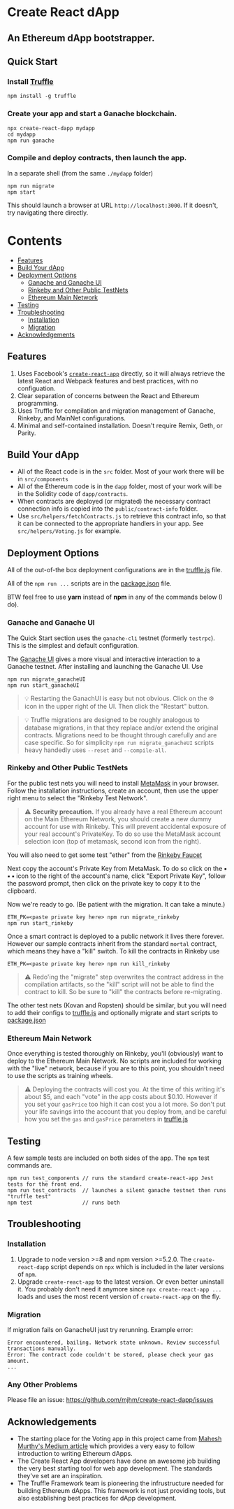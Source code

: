 # Create React dApp
## An Ethereum dApp bootstrapper.

## Quick Start

### Install [Truffle](http://truffleframework.com/docs/getting_started/installation)
```
npm install -g truffle
```
### Create your app and start a Ganache blockchain.
```
npx create-react-dapp mydapp
cd mydapp
npm run ganache
```

### Compile and deploy contracts, then launch the app.

In a separate shell (from the same `./mydapp` folder)

```
npm run migrate
npm start
```

This should launch a browser at URL `http://localhost:3000`. If it doesn't, try navigating there directly.

# Contents

<!-- toc -->

- [Features](#features)
- [Build Your dApp](#build-your-dapp)
- [Deployment Options](#deployment-options)
  * [Ganache and Ganache UI](#ganache-and-ganache-ui)
  * [Rinkeby and Other Public TestNets](#rinkeby-and-other-public-testnets)
  * [Ethereum Main Network](#ethereum-main-network)
- [Testing](#testing)
- [Troubleshooting](#troubleshooting)
  * [Installation](#installation)
  * [Migration](#migration)
- [Acknowledgements](#acknowledgements)

<!-- tocstop -->

## Features

1. Uses Facebook's [`create-react-app`](https://github.com/facebook/create-react-app) directly, so it will always retrieve the latest React and Webpack features and best practices, with no configuation.
2. Clear separation of concerns between the React and Ethereum programming.
3. Uses Truffle for compilation and migration management of Ganache, Rinkeby, and MainNet configurations.
4. Minimal and self-contained installation. Doesn't require Remix, Geth, or Parity.

## Build Your dApp

- All of the React code is in the `src` folder. Most of your work there will be in `src/components`
- All of the Ethereum code is in the `dapp` folder, most of your work will be in the Solidity code of `dapp/contracts`.
- When contracts are deployed (or migrated) the necessary contract connection info is copied into the `public/contract-info` folder.
- Use `src/helpers/fetchContracts.js` to retrieve this contract info, so that it can be connected to the appropriate handlers in your app. See `src/helpers/Voting.js` for example.

## Deployment Options

All of the out-of-the box deployment configurations are in the [truffle.js](./template/dapp/truffle.js) file.

All of the `npm run ...` scripts are in the [package.json](./template/package.json) file.

BTW feel free to use **yarn** instead of **npm** in any of the commands below (I do).

### Ganache and Ganache UI

The Quick Start section uses the `ganache-cli` testnet (formerly `testrpc`). This is the simplest and default configuration.

The [Ganache UI](http://truffleframework.com/ganache/) gives a more visual and interactive interaction to a Ganache testnet. After installing and launching the Ganache UI. Use

```
npm run migrate_ganacheUI
npm run start_ganacheUI
```

> 💡 Restarting the GanachUI is easy but not obvious. Click on the ⚙️ icon in the upper right of the UI. Then click the "Restart" button.

> 💡 Truffle migrations are designed to be roughly analogous to database migrations, in that they replace and/or extend the original contracts. Migrations need to be thought through carefully and are case specific. So for simplicity  `npm run migrate_ganacheUI` scripts heavy handedly uses `--reset` and `--compile-all`.

### Rinkeby and Other Public TestNets

For the public test nets you will need to install [MetaMask](https://metamask.io/) in your browser. Follow the installation instructions, create an account, then use the upper right menu to select the "Rinkeby Test Network".

> ⚠️ **Security precaution.** If you already have a real Ethereum account on the Main Ethereum Network, you should create a new dummy account for use with Rinkeby. This will prevent accidental exposure of your real account's PrivateKey. To do so use the MetaMask account selection icon (top of metamask, second icon from the right).

You will also need to get some test "ether" from the [Rinkeby Faucet](https://www.rinkeby.io/#faucet)

Next copy the account's Private Key from MetaMask. To do so click on the **▪️ ▪️ ▪️** icon to the right of the account's name, click "Export Private Key", follow the password prompt, then click on the private key to copy it to the clipboard.

Now we're ready to go. (Be patient with the migration. It can take a minute.)
```
ETH_PK=<paste private key here> npm run migrate_rinkeby
npm run start_rinkeby
```

Once a smart contract is deployed to a public network it lives there forever. However our sample contracts inherit from the standard `mortal` contract, which means they have a "kill" switch. To kill the contracts in Rinkeby use

```
ETH_PK=<paste private key here> npm run kill_rinkeby
```
> ⚠️ Redo'ing the "migrate" step overwrites the contract address in the compilation artifacts, so the "kill" script will not be able to find the contract to kill. So be sure to "kill" the contracts before re-migrating.

The other test nets (Kovan and Ropsten) should be similar, but you will need to add their configs to [truffle.js](./template/dapp/truffle.js) and optionally migrate and start scripts to [package.json](./template/package.json)

### Ethereum Main Network

Once everything is tested thoroughly on Rinkeby, you'll (obviously) want to deploy to the Ethereum Main Network. No scripts are included for working with the "live" network, because if you are to this point, you shouldn't need to use the scripts as training wheels.

> ⚠️ Deploying the contracts will cost you. At the time of this writing it's about $5, and each "vote" in the app costs about $0.10. However if you set your `gasPrice` too high it can cost you a lot more. So don't put your life savings into the account that you deploy from, and be careful how you set the `gas` and `gasPrice` parameters in [truffle.js](./template/dapp/truffle.js)

## Testing

A few sample tests are included on both sides of the app. The `npm` test commands are.

```
npm run test_components // runs the standard create-react-app Jest tests for the front end.
npm run test_contracts  // launches a silent ganache testnet then runs "truffle test"
npm test                // runs both
```

## Troubleshooting

### Installation

1. Upgrade to node version >=8 and npm version >=5.2.0. The `create-react-dapp` script depends on `npx` which is included in the later versions of `npm`.
2. Upgrade `create-react-app` to the latest version.  Or even better uninstall it. You probably don't need it anymore since `npx create-react-app ...` loads and uses the most recent version of `create-react-app` on the fly.

### Migration

If migration fails on GanacheUI just try rerunning. Example error:
```
Error encountered, bailing. Network state unknown. Review successful transactions manually.
Error: The contract code couldn't be stored, please check your gas amount.
...
```

### Any Other Problems

Please file an issue: https://github.com/mjhm/create-react-dapp/issues

## Acknowledgements

- The starting place for the Voting app in this project came from [Mahesh Murthy's Medium article](https://medium.com/@mvmurthy/full-stack-hello-world-voting-ethereum-dapp-tutorial-part-1-40d2d0d807c2) which provides a very easy to follow introduction to writing Ethereum dApps.
- The Create React App developers have done an awesome job building the very best starting tool for web app development. The standards they've set are an inspiration.
- The Truffle Framework team is pioneering the infrustructure needed for building Ethereum dApps. This framework is not just providing tools, but also establishing best practices for dApp development.


